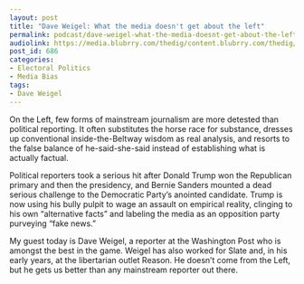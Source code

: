 ```yaml
---
layout: post
title: "Dave Weigel: What the media doesn't get about the left"
permalink: podcast/dave-weigel-what-the-media-doesnt-get-about-the-left/
audiolink: https://media.blubrry.com/thedig/content.blubrry.com/thedig/The_Dig-EP_15-Weigel.mp3
post_id: 686
categories: 
- Electoral Politics
- Media Bias
tags: 
- Dave Weigel
---
```


On the Left, few forms of mainstream journalism are more detested than political reporting. It often substitutes the horse race for substance, dresses up conventional inside-the-Beltway wisdom as real analysis, and resorts to the false balance of he-said-she-said instead of establishing what is actually factual.
 
Political reporters took a serious hit after Donald Trump won the Republican primary and then the presidency, and Bernie Sanders mounted a dead serious challenge to the Democratic Party’s anointed candidate. Trump is now using his bully pulpit to wage an assault on empirical reality, clinging to his own “alternative facts” and labeling the media as an opposition party purveying “fake news.”
 
My guest today is Dave Weigel, a reporter at the Washington Post who is amongst the best in the game. Weigel has also worked for Slate and, in his early years, at the libertarian outlet Reason. He doesn’t come from the Left, but he gets us better than any mainstream reporter out there.